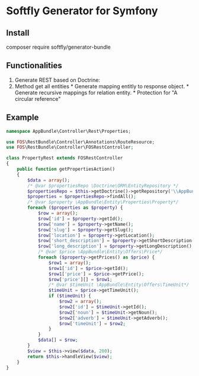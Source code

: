 Softfly Generator for Symfony
===========================

Install
-------------------------
composer require softfly/generator-bundle


Functionalities
-------------------------
1. Generate REST based on Doctrine:
  1. Method get all entities
    * Generate mapping entitly to response object. 
    * Generate recursive mappings for relation entity.
    * Protection for "A circular reference"


Example
-------------------------
```php
namespace AppBundle\Controller\Rest\Properties;

use FOS\RestBundle\Controller\Annotations\RouteResource;
use FOS\RestBundle\Controller\FOSRestController;

class PropertyRest extends FOSRestController
{
    public function getPropertiesAction()
    {
        $data = array();
        /* @var $propertiesRepo \Doctrine\ORM\EntityRepository */
        $propertiesRepo = $this->getDoctrine()->getRepository('\\AppBundle\\Entity\\Properties\\Property');
        $properties = $propertiesRepo->findAll();
        /* @var $property \AppBundle\Entity\Properties\Property*/
        foreach ($properties as $property) {
            $row = array();
            $row['id'] = $property->getId();
            $row['name'] = $property->getName();
            $row['slug'] = $property->getSlug();
            $row['location'] = $property->getLocation();
            $row['short_description'] = $property->getShortDescription();
            $row['long_description'] = $property->getLongDescription();
            /* @var $price \AppBundle\Entity\Offers\Price*/
            foreach ($property->getPrices() as $price) {
                $row1 = array();
                $row1['id'] = $price->getId();
                $row1['price'] = $price->getPrice();
                $row['price'][] = $row1;
                /* @var $timeUnit \AppBundle\Entity\Offers\TimeUnit*/
                $timeUnit = $price->getTimeUnit();
                if ($timeUnit) {
                    $row2 = array();
                    $row2['id'] = $timeUnit->getId();
                    $row2['noun'] = $timeUnit->getNoun();
                    $row2['adverb'] = $timeUnit->getAdverb();
                    $row['timeUnit'] = $row2;
                }
            }
            $data[] = $row;
        }
        $view = $this->view($data, 200);
        return $this->handleView($view);
    }
}
```


